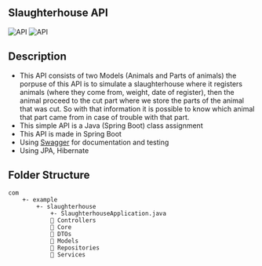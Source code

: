 ## Slaughterhouse API

<img src="https://user-images.githubusercontent.com/62404655/225074329-30498859-e806-4c4e-b9ce-26c676bb2bac.png" alt="API" /> 
<img src="https://user-images.githubusercontent.com/62404655/225074920-4b1d4c16-1626-4eac-bd54-a7c3f9a8ed98.png" alt="API" />
                                                                                                                            
## Description

- This API consists of two Models (Animals and Parts of animals) the porpuse of this API is to simulate a slaughterhouse where it registers animals (where they come from, weight, date of register), then the animal proceed to the cut part where we store the parts of the animal that was cut. So with that information it is possible to know which animal that part came from in case of trouble with that part. 
- This simple API is a Java (Spring Boot) class assignment
- This API is made in Spring Boot
- Using [Swagger](https://springdoc.org/) for documentation and testing
- Using JPA, Hibernate

## Folder Structure
```
com 
    +- example 
        +- slaughterhouse 
            +- SlaughterhouseApplication.java 
            📁 Controllers
            📁 Core
            📁 DTOs
            📁 Models
            📁 Repositories
            📁 Services
```
